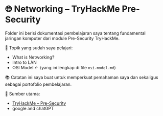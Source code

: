# 🌐 Networking – TryHackMe Pre-Security

Folder ini berisi dokumentasi pembelajaran saya tentang fundamental jaringan komputer dari module Pre-Security TryHackMe.

📌 Topik yang sudah saya pelajari:
- What is Networking?
- Intro to LAN
- OSI Model ← (yang ini lengkap di file `osi-model.md`)

📚 Catatan ini saya buat untuk memperkuat pemahaman saya dan sekaligus sebagai portofolio pembelajaran.

🔗 Sumber utama:
- [TryHackMe – Pre-Security](https://tryhackme.com/module/presecurity)
- google and chatGPT
